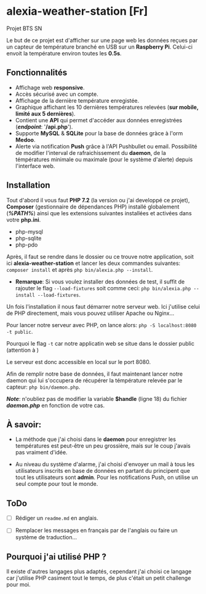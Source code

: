 # alexia-weather-station [Fr]

Projet BTS SN


Le but de ce projet est d'afficher sur une page web les données reçues par un capteur de température branché en USB sur un **Raspberry Pi**. Celui-ci envoit la température environ toutes les **0.5s**.


Fonctionnalités
-

- Affichage web **responsive**.
- Accès sécurisé avec un compte.
- Affichage de la dernière température enregistée.
- Graphique affichant les 10 dernières températures relevées (**sur mobile, limité aux 5 dernières**).
- Contient une **API** qui permet d'accéder aux données enregistrées (***endpoint***: '**/api.php**').
- Supporte **MySQL** & **SQLite** pour la base de données gràce à l'orm **Medoo**.
- Alerte via notification **Push** grâce à l'API Pushbullet ou email.
Possibilité de modifier l'interval de rafraichissement du **daemon**, de la témpératures minimale ou maximale (pour le système d'alerte) depuis l'interface web.

Installation
-
Tout d'abord il vous faut **PHP 7.2** (la version ou j'ai developpé ce projet), **Composer** (gestionnaire de dépendances PHP) installé globalement (***%PATH%***) ainsi que les extensions suivantes installées et activées dans votre **php.ini**.

- php-mysql
- php-sqlite
- php-pdo

Après, il faut se rendre dans le dossier ou ce trouve notre application, soit ici **alexia-weather-station** et lancer les deux commandes suivantes: `composer install` et après `php bin/alexia.php --install`.

- **Remarque**: Si vous voulez installer des données de test, il suffit de rajouter le flag `--load-fixtures` soit comme ceci: `php bin/alexia.php --install --load-fixtures`.

Un fois l'installation il nous faut démarrer notre serveur web.
Ici j'utilise celui de PHP directement, mais vous pouvez utiliser Apache ou Nginx...

Pour lancer notre serveur avec PHP, on lance alors: `php -S localhost:8080 -t public`.

Pourquoi le flag `-t` car notre applicatin web se situe dans le dossier public (attention à )

Le serveur est donc accessible en local sur le port 8080.

Afin de remplir notre base de données, il faut maintenant lancer notre daemon qui lui s'occupera de récupérer la témpérature relevée par le capteur: `php bin/daemon.php`.

***Note***: n'oubliez pas de modifier la variable **$handle** (ligne 18) du fichier ***daemon.php*** en fonction de votre cas.


À savoir:
-

- La méthode que j'ai choisi dans le **daemon** pour enregistrer les températures est peut-être un peu grossière, mais sur le coup j'avais pas vraiment d'idée.


- Au niveau du système d'alarme, j'ai choisi d'envoyer un mail à tous les utilisateurs inscrits en base de données en partant du principent que tout les utilisateurs sont **admin**. Pour les notifications Push, on utilise un seul compte pour tout le monde.

ToDo
-

- [ ] Rédiger un `readme.md` en anglais.
- [ ] Remplacer les messages en français par de l'anglais ou faire un système de traduction...


Pourquoi j'ai utilisé PHP ?
-
Il existe d'autres langages plus adaptés, cependant j'ai choisi ce langage car j'utilise PHP casiment tout le temps, de plus c'était un petit challenge pour moi.